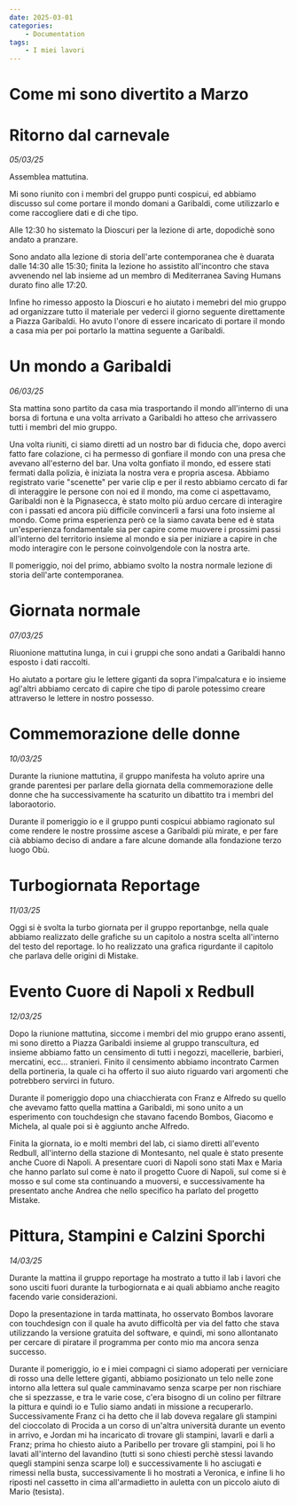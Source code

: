 ```yaml
---
date: 2025-03-01
categories:
    - Documentation
tags:
    - I miei lavori
---
```


# Come mi sono divertito a Marzo

# Ritorno dal carnevale
*05/03/25*

Assemblea mattutina.

Mi sono riunito con i membri del gruppo punti cospicui, ed abbiamo discusso sul come portare il mondo domani a Garibaldi, come utilizzarlo e come raccogliere dati e di che tipo.

Alle 12:30 ho sistemato la Dioscuri per la lezione di arte, dopodichè sono andato a pranzare.

Sono andato alla lezione di storia dell'arte contemporanea che è duarata dalle 14:30 alle 15:30; finita la lezione ho assistito all'incontro che stava avvenendo nel lab insieme ad un membro di Mediterranea Saving Humans durato fino alle 17:20.

Infine ho rimesso apposto la Dioscuri e ho aiutato i memebri del mio gruppo ad organizzare tutto il materiale per vederci il giorno seguente direttamente a Piazza Garibaldi.
Ho avuto l'onore di essere incaricato di portare il mondo a casa mia per poi portarlo la mattina seguente a Garibaldi.


# Un mondo a Garibaldi
*06/03/25*

Sta mattina sono partito da casa mia trasportando il mondo all'interno di una borsa di fortuna e una volta arrivato a Garibaldi ho atteso che arrivassero tutti i membri del mio gruppo.

Una volta riuniti, ci siamo diretti ad un nostro bar di fiducia che, dopo averci fatto fare colazione, ci ha permesso di gonfiare il mondo con una presa che avevano all'esterno del bar.
Una volta gonfiato il mondo, ed essere stati fermati dalla polizia, è iniziata la nostra vera e propria ascesa.
Abbiamo registrato varie "scenette" per varie clip e per il resto abbiamo cercato di far di interaggire le persone con noi ed il mondo, ma come ci aspettavamo, Garibaldi non è la Pignasecca, è stato molto più arduo cercare di interagire con i passati ed ancora più difficile convincerli a farsi una foto insieme al mondo.
Come prima esperienza però ce la siamo cavata bene ed è stata un'esperienza fondamentale sia per capire come muovere i prossimi passi all'interno del territorio insieme al mondo e sia per iniziare a capire in che modo interagire con le persone coinvolgendole con la nostra arte.

Il pomeriggio, noi del primo, abbiamo svolto la nostra normale lezione di storia dell'arte contemporanea.


# Giornata normale
*07/03/25*

Riuonione mattutina lunga, in cui i gruppi che sono andati a Garibaldi hanno esposto i dati raccolti.

Ho aiutato a portare giu le lettere giganti da sopra l'impalcatura e io insieme agl'altri abbiamo cercato di capire che tipo di parole potessimo creare attraverso le lettere in nostro possesso.


# Commemorazione delle donne
*10/03/25*

Durante la riunione mattutina, il gruppo manifesta ha voluto aprire una grande parentesi per parlare della giornata della commemorazione delle donne che ha successivamente ha scaturito un dibattito tra i membri del laboraotorio.

Durante il pomeriggio io e il gruppo punti cospicui abbiamo ragionato sul come rendere le nostre prossime ascese a Garibaldi più mirate, e per fare cià abbiamo deciso di andare a fare alcune domande alla fondazione terzo luogo Obù.


# Turbogiornata Reportage
*11/03/25*

Oggi si è svolta la turbo giornata per il gruppo reportanbge, nella quale abbiamo realizzato delle grafiche su un capitolo a nostra scelta all'interno del testo del reportage.
Io ho realizzato una grafica rigurdante il capitolo che parlava delle origini di Mistake.


# Evento Cuore di Napoli x Redbull
*12/03/25*

Dopo la riunione mattutina, siccome i membri del mio gruppo erano assenti, mi sono diretto a Piazza Garibaldi insieme al gruppo transcultura, ed insieme abbiamo fatto un censimento di tutti i negozzi, macellerie, barbieri, mercatini, ecc... stranieri.
Finito il censimento abbiamo incontrato Carmen della portineria, la quale ci ha offerto il suo aiuto riguardo vari argomenti che potrebbero servirci in futuro.

Durante il pomeriggio dopo una chiacchierata con Franz e Alfredo su quello che avevamo fatto quella mattina a Garibaldi, mi sono unito a un esperimento con touchdesign che stavano facendo Bombos, Giacomo e Michela, al quale poi si è aggiunto anche Alfredo.

Finita la giornata, io e molti membri del lab, ci siamo diretti all'evento Redbull, all'interno della stazione di Montesanto, nel quale è stato presente anche Cuore di Napoli.
A presentare cuori di Napoli sono stati Max e Maria che hanno parlato sul come è nato il progetto Cuore di Napoli, sul come si è mosso e sul come sta continuando a muoversi, e successivamente ha presentato anche Andrea che nello specifico ha parlato del progetto Mistake. 


# Pittura, Stampini e Calzini Sporchi
*14/03/25*

Durante la mattina il gruppo reportage ha mostrato a tutto il lab i lavori che sono usciti fuori durante la turbogiornata e ai quali abbiamo anche reagito facendo varie considerazioni.

Dopo la presentazione in tarda mattinata, ho osservato Bombos lavorare con touchdesign con il quale ha avuto difficoltà per via del fatto che stava utilizzando la versione gratuita del software, e quindi, mi sono allontanato per cercare di piratare il programma per conto mio ma ancora senza successo.

Durante il pomeriggio, io e i miei compagni ci siamo adoperati per verniciare di rosso una delle lettere giganti, abbiamo posizionato un telo nelle zone intorno alla lettera sul quale camminavamo senza scarpe per non rischiare che si spezzasse, e tra le varie cose, c'era bisogno di un colino per filtrare la pittura e quindi io e Tulio siamo andati in missione a recuperarlo.
Successivamente Franz ci ha detto che il lab doveva regalare gli stampini del cioccolato di Procida a un corso di un'altra università durante un evento in arrivo, e Jordan mi ha incaricato di trovare gli stampini, lavarli e darli a Franz; prima ho chiesto aiuto a Paribello per trovare gli stampini, poi li ho lavati all'interno del lavandino (tutti si sono chiesti perchè stessi lavando quegli stampini senza scarpe lol) e successivamente li ho asciugati e rimessi nella busta, successivamente li ho mostrati a Veronica, e infine li ho riposti nel cassetto in cima all'armadietto in auletta con un piccolo aiuto di Mario (tesista).